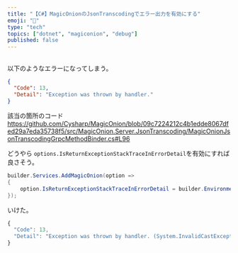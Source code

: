 ```yaml
---
title: "【C#】MagicOnionのJsonTranscodingでエラー出力を有効にする"
emoji: "🧅"
type: "tech"
topics: ["dotnet", "magiconion", "debug"]
published: false
---
```


## 


以下のようなエラーになってしまう。

```json
{
  "Code": 13,
  "Detail": "Exception was thrown by handler."
}
```

該当の箇所のコード
https://github.com/Cysharp/MagicOnion/blob/09c7224212c4b1edde8067dfed29a7eda35738f5/src/MagicOnion.Server.JsonTranscoding/MagicOnionJsonTranscodingGrpcMethodBinder.cs#L96

どうやら `options.IsReturnExceptionStackTraceInErrorDetail`を有効にすれば良さそう。

```cs
builder.Services.AddMagicOnion(option =>
{
    option.IsReturnExceptionStackTraceInErrorDetail = builder.Environment.IsDevelopment();
});
```

いけた。

```js
{
  "Code": 13,
  "Detail": "Exception was thrown by handler. (System.InvalidCastException: Unable to cast object ..." // 省略
}
```
